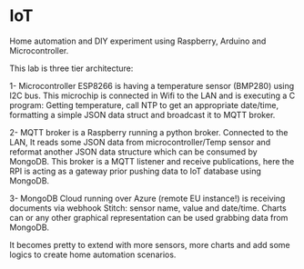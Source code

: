 # IoT

Home automation and DIY experiment using Raspberry, Arduino and Microcontroller.

This lab is three tier architecture:

  1- Microcontroller ESP8266 is having a temperature sensor (BMP280) using I2C bus. This microchip is connected in Wifi to the LAN and is executing a C program: Getting temperature, call NTP to get an appropriate date/time, formatting a simple JSON data struct and broadcast it to MQTT broker.

  2- MQTT broker is a Raspberry running a python broker. Connected to the LAN, It reads some JSON data from microcontroller/Temp sensor and reformat another JSON data structure which can be consumed by MongoDB. This broker is a MQTT listener and receive publications, here the RPI is acting as a gateway prior pushing data to IoT database using MongoDB.

  3- MongoDB Cloud running over Azure (remote EU instance!) is receiving documents via webhook Stitch: sensor name, value and date/time. Charts can or any other graphical representation can be used grabbing data from MongoDB.

It becomes pretty to extend with more sensors, more charts and add some logics to create home automation scenarios.
